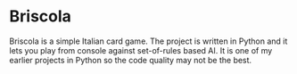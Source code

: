# Briscola
Briscola is a simple Italian card game. The project is written in Python and it lets you play from console against set-of-rules based AI. It is one of my earlier projects in Python so the code quality may not be the best.
